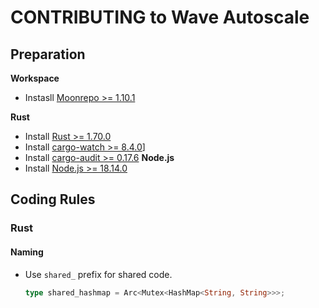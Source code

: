 # CONTRIBUTING to Wave Autoscale

## Preparation
**Workspace**
- Instasll [Moonrepo >= 1.10.1](https://moonrepo.dev/docs/install)

**Rust**
- Install [Rust >= 1.70.0](https://www.rust-lang.org/tools/install)
- Install [cargo-watch >= 8.4.0](https://crates.io/crates/cargo-watch)]
- Install [cargo-audit >= 0.17.6](https://crates.io/crates/cargo-audit)
**Node.js**
- Install [Node.js >= 18.14.0](https://nodejs.org/en/download/)

## Coding Rules

### Rust

#### Naming
- Use `shared_` prefix for shared code.
  ```rust
  type shared_hashmap = Arc<Mutex<HashMap<String, String>>>;
  ```
